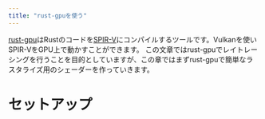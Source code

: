 ```yaml
---
title: "rust-gpuを使う"
---
```


[rust-gpu](https://github.com/EmbarkStudios/rust-gpu)はRustのコードを[SPIR-V](https://en.wikipedia.org/wiki/Standard_Portable_Intermediate_Representation)にコンパイルするツールです。Vulkanを使いSPIR-VをGPU上で動かすことができます。
この文章ではrust-gpuでレイトレーシングを行うことを目的としていますが、この章ではまずrust-gpuで簡単なラスタライズ用のシェーダーを作っていきます。

# セットアップ

